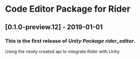 # Code Editor Package for Rider

## [0.1.0-preview.12] - 2019-01-01

### This is the first release of *Unity Package rider_editor*.

Using the newly created api to integrate Rider with Unity.
